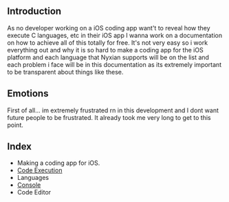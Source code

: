 ## Introduction

As no developer working on a iOS coding app want't to reveal how they execute C languages, etc in their iOS app I wanna work on a documentation on how to achieve all of this totally for free. It's not very easy so i work everything out and why it is so hard to make a coding app for the iOS platform and each language that Nyxian supports will be on the list and each problem i face will be in this documentation as its extremely important to be transparent about things like these.

## Emotions

First of all... im extremely frustrated rn in this development and I dont want future people to be frustrated. It already took me very long to get to this point.

## Index

- Making a coding app for iOS.
- [Code Execution](CodeExecution.md)
- Languages
- [Console](Console.md)
- Code Editor